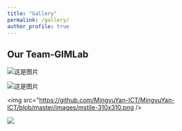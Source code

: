 ```yaml
---
title: "Gallery"
permalink: /gallery/
author_profile: true
---
```


## Our Team-GIMLab

![这是图片](/images/mstile-310x310.png "Magic Gardens")

![这是图片](https://github.com/MingyuYan-ICT/MingyuYan-ICT/blob/master/images/mstile-310x310.png "Magic Gardens")

<img src="https://github.com/MingyuYan-ICT/MingyuYan-ICT/blob/master/images/mstile-310x310.png />

<img src="/images/mstile-310x310.png" />

